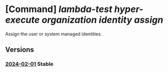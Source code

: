 # [Command] _lambda-test hyper-execute organization identity assign_

Assign the user or system managed identities.

## Versions

### [2024-02-01](/Resources/mgmt-plane/L3N1YnNjcmlwdGlvbnMve30vcmVzb3VyY2Vncm91cHMve30vcHJvdmlkZXJzL2xhbWJkYXRlc3QuaHlwZXJleGVjdXRlL29yZ2FuaXphdGlvbnMve30=/2024-02-01.xml) **Stable**

<!-- mgmt-plane /subscriptions/{}/resourcegroups/{}/providers/lambdatest.hyperexecute/organizations/{} 2024-02-01 identity -->
